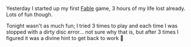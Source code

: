 Yesterday I started up my first [Fable](http://www.xbox.com/fable) game, 3 hours of my life lost already. Lots of fun though.

Tonight wasn't as much fun; I tried 3 times to play and each time I was stopped with a dirty disc error... not sure why that is, but after 3 times I figured it was a divine hint to get back to work 🙂